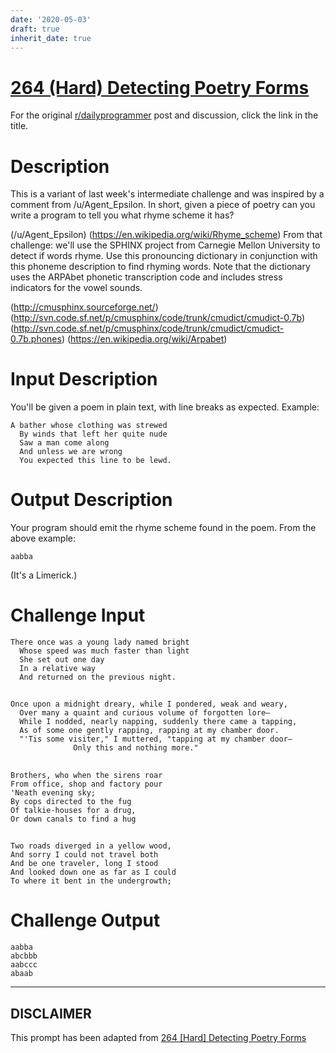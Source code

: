 ```yaml
---
date: '2020-05-03'
draft: true
inherit_date: true
---
```


# [264 (Hard) Detecting Poetry Forms](https://www.reddit.com/r/dailyprogrammer/comments/4gzeze/20160429_challenge_264_hard_detecting_poetry_forms/)

For the original [r/dailyprogrammer](https://www.reddit.com/r/dailyprogrammer/) post and discussion, click the link in the title.

# Description
This is a variant of last week's intermediate challenge and was inspired by a comment from /u/Agent_Epsilon. In short, given a piece of poetry can you write a program to tell you what rhyme scheme it has?

(/u/Agent_Epsilon)
(https://en.wikipedia.org/wiki/Rhyme_scheme)
From that challenge: we'll use the SPHINX project from Carnegie Mellon University to detect if words rhyme. Use this pronouncing dictionary in conjunction with this phoneme description to find rhyming words. Note that the dictionary uses the ARPAbet phonetic transcription code and includes stress indicators for the vowel sounds.

(http://cmusphinx.sourceforge.net/)
(http://svn.code.sf.net/p/cmusphinx/code/trunk/cmudict/cmudict-0.7b)
(http://svn.code.sf.net/p/cmusphinx/code/trunk/cmudict/cmudict-0.7b.phones)
(https://en.wikipedia.org/wiki/Arpabet)
# Input Description
You'll be given a poem in plain text, with line breaks as expected. Example:


```
A bather whose clothing was strewed
  By winds that left her quite nude
  Saw a man come along
  And unless we are wrong
  You expected this line to be lewd.
```
# Output Description
Your program should emit the rhyme scheme found in the poem. From the above example:


```
aabba
```
(It's a Limerick.)

# Challenge Input

```
There once was a young lady named bright
  Whose speed was much faster than light
  She set out one day
  In a relative way
  And returned on the previous night.
```
## 

```
Once upon a midnight dreary, while I pondered, weak and weary,
  Over many a quaint and curious volume of forgotten lore—
  While I nodded, nearly napping, suddenly there came a tapping,
  As of some one gently rapping, rapping at my chamber door.
  "'Tis some visiter," I muttered, "tapping at my chamber door—
              Only this and nothing more."
```
## 

```
Brothers, who when the sirens roar
From office, shop and factory pour
'Neath evening sky;
By cops directed to the fug
Of talkie-houses for a drug,
Or down canals to find a hug
```
## 

```
Two roads diverged in a yellow wood,
And sorry I could not travel both
And be one traveler, long I stood
And looked down one as far as I could
To where it bent in the undergrowth;
```
# Challenge Output

```
aabba
abcbbb
aabccc
abaab
```

----
## **DISCLAIMER**
This prompt has been adapted from [264 [Hard] Detecting Poetry Forms](https://www.reddit.com/r/dailyprogrammer/comments/4gzeze/20160429_challenge_264_hard_detecting_poetry_forms/
)
